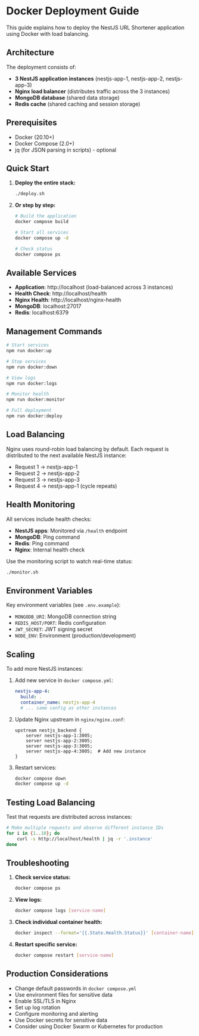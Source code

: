 # Docker Deployment Guide

This guide explains how to deploy the NestJS URL Shortener application using Docker with load balancing.

## Architecture

The deployment consists of:
- **3 NestJS application instances** (nestjs-app-1, nestjs-app-2, nestjs-app-3)
- **Nginx load balancer** (distributes traffic across the 3 instances)
- **MongoDB database** (shared data storage)
- **Redis cache** (shared caching and session storage)

## Prerequisites

- Docker (20.10+)
- Docker Compose (2.0+)
- jq (for JSON parsing in scripts) - optional

## Quick Start

1. **Deploy the entire stack:**
   ```bash
   ./deploy.sh
   ```

2. **Or step by step:**
   ```bash
   # Build the application
   docker compose build

   # Start all services
   docker compose up -d

   # Check status
   docker compose ps
   ```

## Available Services

- **Application**: http://localhost (load-balanced across 3 instances)
- **Health Check**: http://localhost/health
- **Nginx Health**: http://localhost/nginx-health
- **MongoDB**: localhost:27017
- **Redis**: localhost:6379

## Management Commands

```bash
# Start services
npm run docker:up

# Stop services
npm run docker:down

# View logs
npm run docker:logs

# Monitor health
npm run docker:monitor

# Full deployment
npm run docker:deploy
```

## Load Balancing

Nginx uses round-robin load balancing by default. Each request is distributed to the next available NestJS instance:

- Request 1 → nestjs-app-1
- Request 2 → nestjs-app-2  
- Request 3 → nestjs-app-3
- Request 4 → nestjs-app-1 (cycle repeats)

## Health Monitoring

All services include health checks:

- **NestJS apps**: Monitored via `/health` endpoint
- **MongoDB**: Ping command
- **Redis**: Ping command  
- **Nginx**: Internal health check

Use the monitoring script to watch real-time status:
```bash
./monitor.sh
```

## Environment Variables

Key environment variables (see `.env.example`):

- `MONGODB_URI`: MongoDB connection string
- `REDIS_HOST/PORT`: Redis configuration
- `JWT_SECRET`: JWT signing secret
- `NODE_ENV`: Environment (production/development)

## Scaling

To add more NestJS instances:

1. Add new service in `docker compose.yml`:
   ```yaml
   nestjs-app-4:
     build: .
     container_name: nestjs-app-4
     # ... same config as other instances
   ```

2. Update Nginx upstream in `nginx/nginx.conf`:
   ```nginx
   upstream nestjs_backend {
       server nestjs-app-1:3005;
       server nestjs-app-2:3005;
       server nestjs-app-3:3005;
       server nestjs-app-4:3005;  # Add new instance
   }
   ```

3. Restart services:
   ```bash
   docker compose down
   docker compose up -d
   ```

## Testing Load Balancing

Test that requests are distributed across instances:

```bash
# Make multiple requests and observe different instance IDs
for i in {1..10}; do
    curl -s http://localhost/health | jq -r '.instance'
done
```

## Troubleshooting

1. **Check service status:**
   ```bash
   docker compose ps
   ```

2. **View logs:**
   ```bash
   docker compose logs [service-name]
   ```

3. **Check individual container health:**
   ```bash
   docker inspect --format='{{.State.Health.Status}}' [container-name]
   ```

4. **Restart specific service:**
   ```bash
   docker compose restart [service-name]
   ```

## Production Considerations

- Change default passwords in `docker compose.yml`
- Use environment files for sensitive data
- Enable SSL/TLS in Nginx
- Set up log rotation
- Configure monitoring and alerting
- Use Docker secrets for sensitive data
- Consider using Docker Swarm or Kubernetes for production
